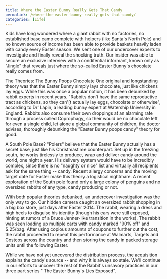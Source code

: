 ```yaml
---
title: Where the Easter Bunny Really Gets That Candy
permalink: /where-the-easter-bunny-really-gets-that-candy/
categories: [Life]
---
```

Kids have long wondered where a giant rabbit with no factories, no established base camp complete with helpers (like Santa's North Pole) and no known source of income has been able to provide baskets heavily laden with candy every Easter season. We sent one of our undercover experts to investigate and finally reveal the shocking truth. Our insider was able to secure an exclusive interview with a condifential informant, known only as "Jingle" that reveals just where the so-called Easter Bunny's chocolate really comes from.

The Theories:
The Bunny Poops Chocolate One original and longstanding theory was that the Easter Bunny simply lays chocolate, just like chickens lay eggs. While this was once a popular notion, it has been debunked by rabbit experts in recent years. "Rabbits don't have the same reproductive tract as chickens, so they can'[t actually lay eggs, chocolate or otherwise", according to Dr' Lapin, a leading bunny expert at Watership University in England. Rabbits also consume their own droppings at an alarming rate through a process called Coprophagy, so their would be no chocolate left for even a single child, let alone a global community of children, the doctor advises, thoroughly debunking the "Easter Bunny poops candy" theory for good.

A South Pole Base? "Polers" believe that the Easter Bunny actually has a secret base, just like his Christmastime counterpart. Set up in the freezing south, he works tirelessly to produce, wrap and deliver candy around the world, one night a year. His delivery system would have to be incredibly complex, since there is no "naughty or nice" list and virtually all recipients ask for the same thing -- candy. Recent allergy concerns and the moving target date for Easter make this theory a logistical nightmare. A recent exploration of the South pole found only a large colony of penguins and no oversized rabbits of any type, candy producing or not.

With both popular theories debunked, an undercover investigation was the only way to go. Our hidden camera caught an oversized rabbit shopping in a big box store, just days after Easter 2014. The rabbit, wearing a dress and high heels to disguise his identity (though his ears were still exposed, hinting at rumors of a Bruce Jenner-like transition in the works). The rabbit was seen loading up multiple carts with candy marked "90% off" and $.25/bag. After using copious amounts of coupons to further cut the cost, the rabbit proceeded to repeat this performance at Walmarts, Targets and Costcos across the country and then storing the candy in packed storage units until the following Easter.

While we have not yet uncovered the distribution process, the acquisition explains the candy's source -- and why it is always so stale. We'll continue in our efforts to uncover the rest of the Rabbit's unsavory practices in our three part series " The Easter Bunny's Lies Exposed".
